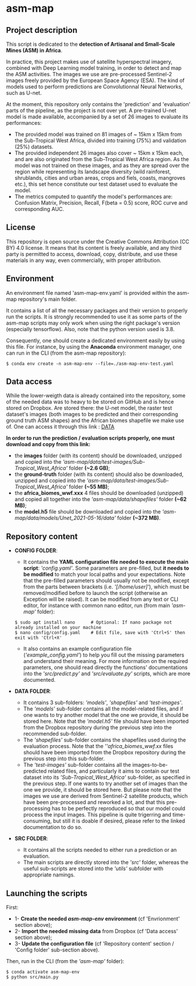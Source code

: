 # asm-map

## Project description
This script is dedicated to the **detection of Artisanal and Small-Scale Mines (ASM) in Africa**.

In practice, this project makes use of satellite hyperspectral imagery, combined with Deep Learning model training, in order to detect and map the ASM activities.
The images we use are pre-processed Sentinel-2 images freely provided by the European Space Agency (ESA).
The kind of models used to perform predictions are Convolutionnal Neural Networks, such as U-net.

At the moment, this repository only contains the 'prediction' and 'evaluation' parts of the pipeline, as the project is not over yet.
A pre-trained U-net model is made available, accompanied by a set of 26 images to evaluate its performances:

- The provided model was trained on 81 images of ~ 15km x 15km from the Sub-Tropical West Africa, divided into training (75%) and validation (25%) datasets.
- The provided independent 26 images also cover ~ 15km x 15km each, and are also originated from the Sub-Tropical West Africa region. As the model was not trained on these images, and as they are spread over the region while representing its landscape diversity (wild rainforest, shrublands, cities and urban areas, crops and fiels, coasts, mangroves etc.), this set hence constitute our test dataset used to evaluate the model.
- The metrics computed to quantify the model's performances are: Confusion Matrix, Precision, Recall, F(beta = 0.5) score, ROC curve and corresponding AUC.


## License
This repository is open source under the Creative Commons Attribution (CC BY) 4.0 license.
It means that its content is freely available, and any third party is permitted to access, download, copy, distribute, and use these materials in any way, even commercially, with proper attribution.


## Environment
An environment file named 'asm-map-env.yaml' is provided within the asm-map repository's main folder.

It contains a list of all the necessary packages and their version to properly run the scripts. It is strongly recommended to use it as some parts of the asm-map scripts may only work when using the right package's version (especially tensorflow). Also, note that the python version used is 3.8.

Consequently, one should create a dedicated environment easily by using this file.
For instance, by using the **Anaconda** environment manager, one can run in the CLI (from the asm-map repository):
```
$ conda env create -n asm-map-env --file=./asm-map-env-test.yaml
```

## Data access

While the lower-weigth data is already contained into the repository, some of the needed data was to heavy to be stored on GitHub and is hence stored on Dropbox.
Are stored there: the U-net model, the raster test dataset's images (both images to be predicted and their corresponding ground truth ASM shapes) and the African biomes shapefile we make use of.
One can access it through this link : [DATA](https://www.dropbox.com/sh/qdyw5gk3sid33ny/AACWHA0lnjeuh9Ya3mYsPuSGa?dl=0)

**In order to run the prediction / evaluation scripts properly, one must download and copy from this link:**
- the **images** folder (with its content) should be downloaded, unzipped and copied into the *'asm-map/data/test-images/Sub-Tropical_West_Africa'* folder **(~2.6 GB)**;
- the **ground-truth** folder (with its content) should also be downloaded, unzipped and copied into the *'asm-map/data/test-images/Sub-Tropical_West_Africa'* folder **(~55 MB)**;
- the **africa_biomes_wwf.xxx** 4 files should be downloaded (unzipped) and copied all together into the *'asm-map/data/shapefiles'* folder **(~62 MB)**;
- the **model.h5** file should be downloaded and copied into the *'asm-map/data/models/Unet_2021-05-16/data'* folder **(~372 MB)**.


## Repository content

- **CONFIG FOLDER**:
  - It contains the **YAML configuration file needed to execute the main script**: *'config.yaml'*. Some parameters are pre-filled, but **it needs to be modified** to match your local paths and your expectations. Note that the pre-filled parameters should usually not be modified, except from the parts between brackets (i.e. *'[/home/user]'*), which must be removed/modified before to launch the script (otherwise an Exception will be raised). It can be modified from any text or CLI editor, for instance with common nano editor, run (from main *'asm-map'* folder):
  ```
  $ sudo apt install nano      # Optional: If nano package not already installed on your machine
  $ nano config/config.yaml    # Edit file, save with 'Ctrl+S' then exit with 'Ctrl+X'
  ```
  - It also contains an example configuration file (*'example_config.yaml'*) to help you fill out the missing parameters and understand their meaning. For more information on the required parameters, one should read directly the functions' documentations into the *'src/predict.py'* and *'src/evaluate.py'* scripts, which are more documented.


- **DATA FOLDER**:
  - It contains 3 sub-folders: *'models'*, *'shapefiles'* and *'test-images'*.
  - The *'models'* sub-folder contains all the model-related files, and if one wants to try another model that the one we provide, it should be stored here. Note that the *'model.h5'* file should have been imported from the Dropbox repository during the previous step into the recommended sub-folder.
  - The *'shapefiles'* sub-folder contains the shapefiles used during the evaluation process. Note that the *''africa_biomes_wwf.xx* files should have been imported from the Dropbox repository during the previous step into this sub-folder.
  - The *'test-images'* sub-folder contains all the images-to-be-predicted related files, and particularly it aims to contain our test dataset into its *'Sub-Tropical_West_Africa'* sub-folder, as specified in the previous step. If one wants to try another set of images than the one we provide, it should be stored here. But please note that the images we use are derived from Sentinel-2 satellite products, which have been pre-processed and reworked a lot, and that this pre-processing has to be perfectly reproduced so that our model could process the input images. This pipeline is quite trigerring and time-consuming, but still it is doable if desired, please refer to the linked documentation to do so.


- **SRC FOLDER**:
  - It contains all the scripts needed to either run a prediction or an evaluation.
  - The main scripts are directly stored into the *'src'* folder, whereas the useful sub-scripts are stored into the *'utils'* subfolder with appropriate namings.


## Launching the scripts

First:
- 1- **Create the needed *asm-map-env* environment** (cf 'Envrionment' section above);
- 2- **Import the needed missing data** from Dropbox (cf 'Data access' section above);
- 3- **Update the configuration file** (cf 'Repository content' section / 'Config folder' sub-section above).

Then, run in the CLI (from the *'asm-map'* folder):
```
$ conda activate asm-map-env
$ python src/main.py
```
